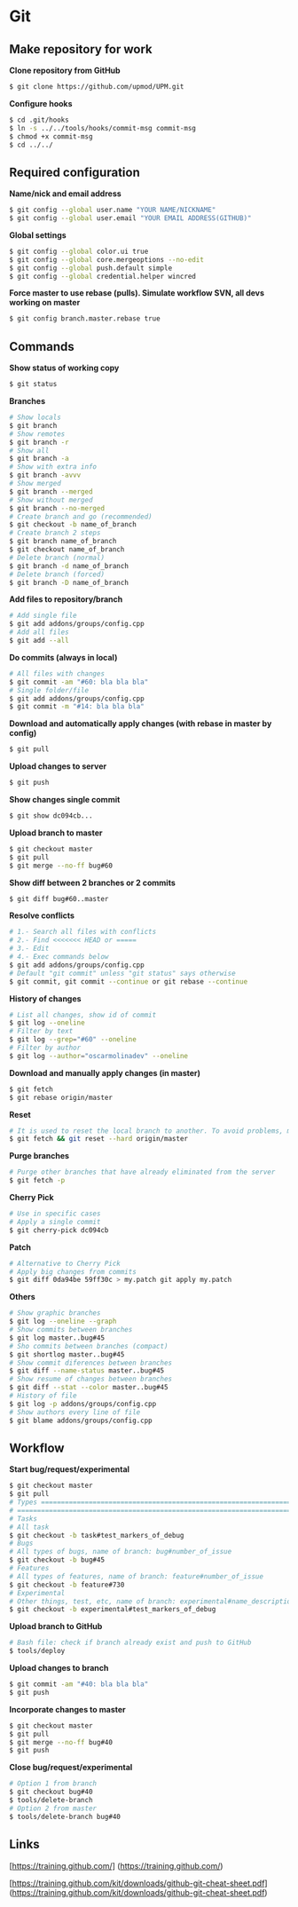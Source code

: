 # Git

## Make repository for work
**Clone repository from GitHub**
```sh
$ git clone https://github.com/upmod/UPM.git
```
**Configure hooks**
```sh
$ cd .git/hooks
$ ln -s ../../tools/hooks/commit-msg commit-msg
$ chmod +x commit-msg
$ cd ../../
```
## Required configuration
**Name/nick and email address**
```sh
$ git config --global user.name "YOUR NAME/NICKNAME"
$ git config --global user.email "YOUR EMAIL ADDRESS(GITHUB)"
```
**Global settings**
```sh
$ git config --global color.ui true
$ git config --global core.mergeoptions --no-edit
$ git config --global push.default simple
$ git config --global credential.helper wincred
```
**Force master to use rebase (pulls). Simulate workflow SVN, all devs working on master**
```sh
$ git config branch.master.rebase true
```
## Commands

**Show status of working copy**
```sh
$ git status
```
**Branches**
```sh
# Show locals
$ git branch
# Show remotes
$ git branch -r
# Show all
$ git branch -a
# Show with extra info
$ git branch -avvv
# Show merged
$ git branch --merged
# Show without merged
$ git branch --no-merged
# Create branch and go (recommended)
$ git checkout -b name_of_branch
# Create branch 2 steps
$ git branch name_of_branch
$ git checkout name_of_branch
# Delete branch (normal)
$ git branch -d name_of_branch
# Delete branch (forced)
$ git branch -D name_of_branch
```
**Add files to repository/branch**
```sh
# Add single file
$ git add addons/groups/config.cpp
# Add all files
$ git add --all
```
**Do commits (always in local)**
```sh
# All files with changes
$ git commit -am "#60: bla bla bla"
# Single folder/file
$ git add addons/groups/config.cpp
$ git commit -m "#14: bla bla bla"
```
**Download and automatically apply changes (with rebase in master by config)**
```sh
$ git pull
```
**Upload changes to server**
```sh
$ git push
```
**Show changes single commit**
```sh
$ git show dc094cb...
```
**Upload branch to master**
```sh
$ git checkout master
$ git pull
$ git merge --no-ff bug#60
```
**Show diff between 2 branches or 2 commits**
```sh
$ git diff bug#60..master
```
**Resolve conflicts**
```sh
# 1.- Search all files with conflicts
# 2.- Find <<<<<<< HEAD or =====
# 3.- Edit
# 4.- Exec commands below 
$ git add addons/groups/config.cpp
# Default "git commit" unless "git status" says otherwise
$ git commit, git commit --continue or git rebase --continue
```
**History of changes**
```sh
# List all changes, show id of commit
$ git log --oneline
# Filter by text
$ git log --grep="#60" --oneline
# Filter by author
$ git log --author="oscarmolinadev" --oneline
```
**Download and manually apply changes (in master)**
```sh
$ git fetch
$ git rebase origin/master
```
**Reset**
```sh
# It is used to reset the local branch to another. To avoid problems, merges and rebases if the server is good
$ git fetch && git reset --hard origin/master
```
**Purge branches**
```sh
# Purge other branches that have already eliminated from the server
$ git fetch -p
```
**Cherry Pick**
```sh
# Use in specific cases
# Apply a single commit
$ git cherry-pick dc094cb
```
**Patch**
```sh
# Alternative to Cherry Pick
# Apply big changes from commits
$ git diff 0da94be 59ff30c > my.patch git apply my.patch
```
**Others**
```sh
# Show graphic branches
$ git log --oneline --graph
# Show commits between branches
$ git log master..bug#45
# Sho commits between branches (compact)
$ git shortlog master..bug#45
# Show commit diferences between branches
$ git diff --name-status master..bug#45
# Show resume of changes between branches
$ git diff --stat --color master..bug#45
# History of file
$ git log -p addons/groups/config.cpp
# Show authors every line of file
$ git blame addons/groups/config.cpp

```
## Workflow

**Start bug/request/experimental**
```sh
$ git checkout master
$ git pull
# Types ==================================================================
# ========================================================================
# Tasks
# All task
$ git checkout -b task#test_markers_of_debug
# Bugs
# All types of bugs, name of branch: bug#number_of_issue 
$ git checkout -b bug#45
# Features
# All types of features, name of branch: feature#number_of_issue
$ git checkout -b feature#730
# Experimental
# Other things, test, etc, name of branch: experimental#name_description
$ git checkout -b experimental#test_markers_of_debug
```
**Upload branch to GitHub**
```sh
# Bash file: check if branch already exist and push to GitHub
$ tools/deploy
```
**Upload changes to branch**
```sh
$ git commit -am "#40: bla bla bla"
$ git push
```
**Incorporate changes to master**
```sh
$ git checkout master
$ git pull
$ git merge --no-ff bug#40
$ git push
```
**Close bug/request/experimental**
```sh
# Option 1 from branch
$ git checkout bug#40
$ tools/delete-branch
# Option 2 from master
$ tools/delete-branch bug#40
```
## Links
[https://training.github.com/] (https://training.github.com/)

[https://training.github.com/kit/downloads/github-git-cheat-sheet.pdf] (https://training.github.com/kit/downloads/github-git-cheat-sheet.pdf)